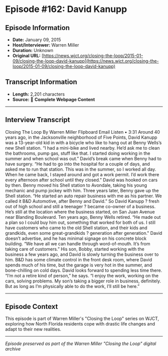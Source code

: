 # Episode #162: David Kanupp



## Episode Information

- **Date:** January 09, 2015
- **Host/Interviewer:** Warren Miller
- **Duration:** Unknown
- **Original URL:** [https://news.wjct.org/closing-the-loop/2015-01-09/closing-the-loop-david-kanupp](https://news.wjct.org/closing-the-loop/2015-01-09/closing-the-loop-david-kanupp)

## Transcript Information

- **Length:** 2,201 characters
- **Source:** 📝 **Complete Webpage Content**

---

## Interview Transcript

Closing The Loop
By
Warren Miller
Flipboard
Email
Listen
•
3:31
Around 40 years ago, in the Jacksonville neighborhood of Five Points, David Kanupp was a 13-year-old kid in with a bicycle who like to hang out at Benny Wells’s new Shell station. “I had a mini-bike and lived nearby. He’d ask me to clean the bathrooms, pump gas, stuff like that. I started doing working in the summer and when school was out.”
David’s break came when Benny had to have surgery. “He had to go into the hospital for a couple of days, and asked me to run that station. This was in the summer, so I worked all day. When he came back, I stayed around and got a work permit. I’d work there every afternoon after school until they closed.”
David was hooked on cars by then. Benny moved his Shell station to Avondale, taking his young mechanic and pump jockey with him. Three years later, Benny gave up the Shell station. “He started an auto repair business with me as his partner. We called it B&D Automotive, after Benny and David.”
So David Kanupp ? fresh out of high school and still a teenager ? became co-owner of a business. He’s still at the location where the business started, on San Juan Avenue near Blanding Boulevard. Ten years ago, Benny Wells retired.
“He made out a plan so I could buy him out, something that worked for both of us. I still have customers who came to the old Shell station, and their kids and grandkids, even some great-grandkids ? generation after generation."
David doesn’t advertise, and he has minimal signage on his concrete block building. “We have all we can handle through word-of-mouth. It’s from taking care of customers.”
His son, Bobby, started working with the business a few years ago, and David is slowly turning the business over to him. B&D has some climate control in the front desk room, where David spends much of his time, but the garage is very hot in the summer, and bone-chilling on cold days. David looks forward to spending less time there.
“I’m not a retire kind of person,” he says. “I enjoy the work, working on the cars, solving problems. My son’s taking a bigger role in business, definitely. But as long as I’m physically able to do the work, I’ll still be here.”

---

## Episode Context

This episode is part of Warren Miller's "Closing the Loop" series on WJCT, exploring how North Florida residents cope with drastic life changes and adapt to their new realities.



---

*Episode preserved as part of the Warren Miller "Closing the Loop" digital archive*

